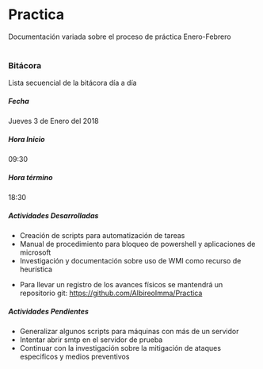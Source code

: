 # Practica
Documentación variada sobre el proceso de práctica Enero-Febrero
</br>
</br>
### Bitácora
Lista secuencial de la bitácora día a día
</br>
##### Fecha
Jueves 3 de Enero del 2018</br>
##### Hora Inicio
09:30</br>
##### Hora término
18:30</br>
##### Actividades Desarrolladas
- Creación de scripts para automatización de tareas</br>
- Manual de procedimiento para bloqueo de powershell y aplicaciones de microsoft</br>
- Investigación y documentación sobre uso de WMI como recurso de heurística</br>
* Para llevar un registro de los avances físicos se mantendrá un repositorio git: https://github.com/AlbireoImma/Practica</br>
##### Actividades Pendientes 
- Generalizar algunos scripts para máquinas con más de un servidor</br>
- Intentar abrir smtp en el servidor de prueba</br>
- Continuar con la investigación sobre la mitigación de ataques especificos y medios preventivos</br>
